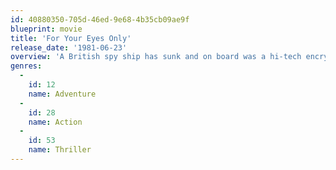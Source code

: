 ```yaml
---
id: 40880350-705d-46ed-9e68-4b35cb09ae9f
blueprint: movie
title: 'For Your Eyes Only'
release_date: '1981-06-23'
overview: 'A British spy ship has sunk and on board was a hi-tech encryption device. James Bond is sent to find the device that holds British launching instructions before the enemy Soviets get to it first.'
genres:
  -
    id: 12
    name: Adventure
  -
    id: 28
    name: Action
  -
    id: 53
    name: Thriller
---
```

